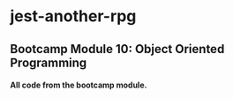 # jest-another-rpg

## Bootcamp Module 10: Object Oriented Programming

#### All code from the bootcamp module.
